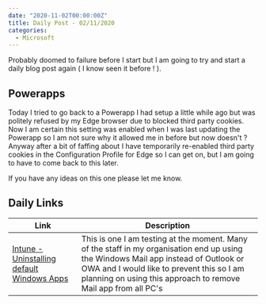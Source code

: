 ```yaml
---
date: "2020-11-02T00:00:00Z"
title: Daily Post - 02/11/2020
categories:
  - Microsoft
---
```

Probably doomed to failure before I start but I am going to try and start a daily blog post again ( I know seen it before ! ). 

## Powerapps

Today I tried to go back to a Powerapp I had setup a little while ago but was politely refused by my Edge browser due to blocked third party cookies. Now I am certain this setting was enabled when I was last updating the Powerapp so I am not sure why it allowed me in before but now doesn't ? Anyway after a bit of faffing about I have temporarily re-enabled third party cookies in the Configuration Profile for Edge so I can get on, but I am going to have to come back to this later.

If you have any ideas on this one please let me know.

## Daily Links

|Link|Description|
|--------|----|
|[Intune - Uninstalling default Windows Apps](https://sccmentor.com/2020/03/04/keep-it-simple-with-intune-17-uninstalling-default-apps-using-the-store-for-business/)| This is one I am testing at the moment. Many of the staff in my organisation end up using the Windows Mail app instead of Outlook or OWA and I would like to prevent this so I am planning on using this approach to remove Mail app from all PC's|


